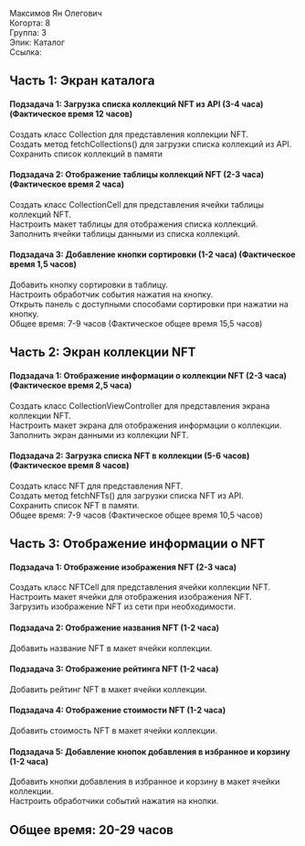Максимов Ян Олегович
<br /> Когорта: 8
<br /> Группа: 3
<br /> Эпик: Каталог
<br /> Ссылка: 

## Часть 1: Экран каталога
#### Подзадача 1: Загрузка списка коллекций NFT из API (3-4 часа) (Фактическое время 12 часов)
Создать класс Collection для представления коллекции NFT.
<br />Создать метод fetchCollections() для загрузки списка коллекций из API.
<br />Сохранить список коллекций в памяти

#### Подзадача 2: Отображение таблицы коллекций NFT (2-3 часа) (Фактическое время 2 часа)
Создать класс CollectionCell для представления ячейки таблицы коллекций NFT.
<br />Настроить макет таблицы для отображения списка коллекций.
<br />Заполнить ячейки таблицы данными из списка коллекций.

#### Подзадача 3: Добавление кнопки сортировки (1-2 часа) (Фактическое время 1,5 часов)
Добавить кнопку сортировки в таблицу.
<br />Настроить обработчик события нажатия на кнопку.
<br />Открыть панель с доступными способами сортировки при нажатии на кнопку.
<br />Общее время: 7-9 часов (Фактическое общее время 15,5 часов)

## Часть 2: Экран коллекции NFT
#### Подзадача 1: Отображение информации о коллекции NFT (2-3 часа) (Фактическое время 2,5 часа)
Создать класс CollectionViewController для представления экрана коллекции NFT.
<br />Настроить макет экрана для отображения информации о коллекции.
<br />Заполнить экран данными из коллекции NFT.

#### Подзадача 2: Загрузка списка NFT в коллекции (5-6 часов) (Фактическое время 8 часов)
Создать класс NFT для представления NFT.
<br />Создать метод fetchNFTs() для загрузки списка NFT из API.
<br />Сохранить список NFT в памяти.
<br />Общее время: 7-9 часов (Фактическое общее время 10,5 часов)

## Часть 3: Отображение информации о NFT
#### Подзадача 1: Отображение изображения NFT (2-3 часа)
Создать класс NFTCell для представления ячейки коллекции NFT.
<br />Настроить макет ячейки для отображения изображения NFT.
<br />Загрузить изображение NFT из сети при необходимости.

#### Подзадача 2: Отображение названия NFT (1-2 часа)
Добавить название NFT в макет ячейки коллекции.

#### Подзадача 3: Отображение рейтинга NFT (1-2 часа)
Добавить рейтинг NFT в макет ячейки коллекции.

#### Подзадача 4: Отображение стоимости NFT (1-2 часа)
Добавить стоимость NFT в макет ячейки коллекции.

#### Подзадача 5: Добавление кнопок добавления в избранное и корзину (1-2 часа)
Добавить кнопки добавления в избранное и корзину в макет ячейки коллекции.
<br />Настроить обработчики событий нажатия на кнопки.

## Общее время: 20-29 часов
